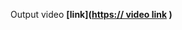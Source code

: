 

Output video **[link]([https:// video link](https://drive.google.com/file/d/1U86Q_z2SCdJkBTgwxTOo4M1Py41tEO4w/view?usp=share_link) )**
